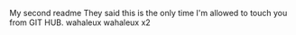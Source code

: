 My second readme
They said this is the only time I'm allowed to touch you from GIT HUB. wahaleux
wahaleux x2
